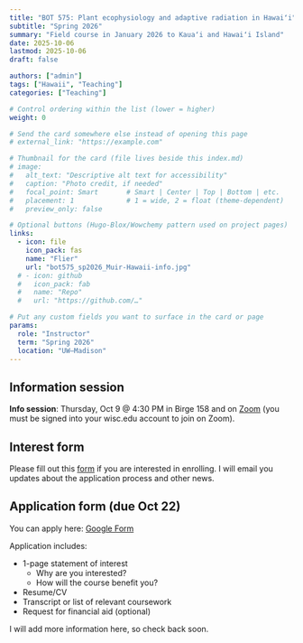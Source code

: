 ```yaml
---
title: "BOT 575: Plant ecophysiology and adaptive radiation in Hawaiʻi"
subtitle: "Spring 2026"
summary: "Field course in January 2026 to Kauaʻi and Hawaiʻi Island"
date: 2025-10-06
lastmod: 2025-10-06
draft: false

authors: ["admin"]
tags: ["Hawaii", "Teaching"]
categories: ["Teaching"]

# Control ordering within the list (lower = higher)
weight: 0

# Send the card somewhere else instead of opening this page
# external_link: "https://example.com"

# Thumbnail for the card (file lives beside this index.md)
# image:
#   alt_text: "Descriptive alt text for accessibility"
#   caption: "Photo credit, if needed"
#   focal_point: Smart       # Smart | Center | Top | Bottom | etc.
#   placement: 1             # 1 = wide, 2 = float (theme-dependent)
#   preview_only: false

# Optional buttons (Hugo-Blox/Wowchemy pattern used on project pages)
links:
  - icon: file
    icon_pack: fas
    name: "Flier"
    url: "bot575_sp2026_Muir-Hawaii-info.jpg"
  # - icon: github
  #   icon_pack: fab
  #   name: "Repo"
  #   url: "https://github.com/…"

# Put any custom fields you want to surface in the card or page
params:
  role: "Instructor"
  term: "Spring 2026"
  location: "UW–Madison"
---
```


## Information session

**Info session**: Thursday, Oct 9 @ 4:30 PM in Birge 158 and on [Zoom](https://uwmadison.zoom.us/j/97745780276) (you must be signed into your wisc.edu account to join on Zoom).

## Interest form

Please fill out this [form](https://forms.gle/x8SBh8V5KfKC9Es87) if you are interested in enrolling. I will email you updates about the application process and other news.

## Application form (due Oct 22)

You can apply here: [Google Form](https://forms.gle/pqTedFXsH7QV6Pkw8)

Application includes:

* 1-page statement of interest
  + Why are you interested?
  + How will the course benefit you?
* Resume/CV
* Transcript or list of relevant coursework
* Request for financial aid (optional)





I will add more information here, so check back soon.